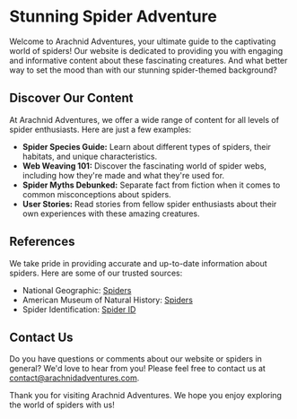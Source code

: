 <!--font:Poppins-->

# Stunning Spider Adventure

Welcome to Arachnid Adventures, your ultimate guide to the captivating world of spiders! Our website is dedicated to providing you with engaging and informative content about these fascinating creatures. And what better way to set the mood than with our stunning spider-themed background?

## Discover Our Content

At Arachnid Adventures, we offer a wide range of content for all levels of spider enthusiasts. Here are just a few examples:

- **Spider Species Guide:** Learn about different types of spiders, their habitats, and unique characteristics.
- **Web Weaving 101:** Discover the fascinating world of spider webs, including how they're made and what they're used for.
- **Spider Myths Debunked:** Separate fact from fiction when it comes to common misconceptions about spiders.
- **User Stories:** Read stories from fellow spider enthusiasts about their own experiences with these amazing creatures.

## References

We take pride in providing accurate and up-to-date information about spiders. Here are some of our trusted sources:

- National Geographic: [Spiders](#)
- American Museum of Natural History: [Spiders](#)
- Spider Identification: [Spider ID](#)

## Contact Us

Do you have questions or comments about our website or spiders in general? We'd love to hear from you! Please feel free to contact us at [contact@arachnidadventures.com](mailto:contact@arachnidadventures.com).

Thank you for visiting Arachnid Adventures. We hope you enjoy exploring the world of spiders with us!

<!--

Write me content for website with wallpaper which alt text is:

"A close-up of a spider on a web"

The name/title of the page should not be 1:1 copy of the alt text but rather a real content of the website which is using this wallpaper.

- Use markdown format 
- Start with heading
- Heading should be short and concise
- The content should look like a real website 
- The website should not be about the wallpaper, wallpaper is just a related background
- Heading should be contain work "wallpaper" or "background"
- Include real sections like references, contact, user stories, etc. use things relevant to the page purpose.
- Feel free to use structure like headings, bullets, numbering, blockquotes, paragraphs, horizontal lines, etc.
- You can use formatting like bold or _italic_
- You can include UTF-8 emojis
- Links should be only #hash anchors (and you can refer to the document itself)
- Do not include images


---


# "Arachnid Adventures" Wallpaper Background for Your Desktop

Welcome to Arachnid Adventures, your go-to source for all things spider-related! Our website is dedicated to educating and entertaining spider enthusiasts of all levels, from beginners to seasoned arachnologists. 

Our wallpaper background features a stunning close-up of a spider on its web, showcasing the intricate beauty and complexity of these amazing creatures. But that's just the beginning of the adventure!

## Explore Our Content

At Arachnid Adventures, we offer a wide range of content to satisfy your curiosity about spiders. Here are just a few examples:

- **Spider Species Guide:** Learn about different types of spiders, their habitats, and unique characteristics.
- **Web Weaving 101:** Discover the fascinating world of spider webs, including how they're made and what they're used for.
- **Spider Myths Debunked:** Separate fact from fiction when it comes to common misconceptions about spiders.
- **User Stories:** Read stories from fellow spider enthusiasts about their own experiences with these fascinating creatures.

## References

We take pride in providing accurate and up-to-date information about spiders. Here are some of our trusted sources:

- National Geographic: [Spiders](#)
- American Museum of Natural History: [Spiders](#)
- Spider Identification: [Spider ID](#)

## Contact Us

Do you have questions or comments about our website or spiders in general? We'd love to hear from you! Please feel free to contact us at [contact@arachnidadventures.com](mailto:contact@arachnidadventures.com).

Thank you for visiting Arachnid Adventures. We hope you enjoy your spider-filled journey with us!


---


Heading should not include word "wallpaper". The website should not be about the wallpaper itself, wallpaper is just a related background, rewrite whole content.


---


# "Arachnid Adventures" - Explore the World of Spiders with Our Stunning Background

Welcome to Arachnid Adventures, your ultimate guide to the captivating world of spiders! Our website is dedicated to providing you with engaging and informative content about these fascinating creatures. And what better way to set the mood than with our stunning spider-themed background?

## Discover Our Content

At Arachnid Adventures, we offer a wide range of content for all levels of spider enthusiasts. Here are just a few examples:

- **Spider Species Guide:** Learn about different types of spiders, their habitats, and unique characteristics.
- **Web Weaving 101:** Discover the fascinating world of spider webs, including how they're made and what they're used for.
- **Spider Myths Debunked:** Separate fact from fiction when it comes to common misconceptions about spiders.
- **User Stories:** Read stories from fellow spider enthusiasts about their own experiences with these amazing creatures.

## References

We take pride in providing accurate and up-to-date information about spiders. Here are some of our trusted sources:

- National Geographic: [Spiders](#)
- American Museum of Natural History: [Spiders](#)
- Spider Identification: [Spider ID](#)

## Contact Us

Do you have questions or comments about our website or spiders in general? We'd love to hear from you! Please feel free to contact us at [contact@arachnidadventures.com](mailto:contact@arachnidadventures.com).

Thank you for visiting Arachnid Adventures. We hope you enjoy exploring the world of spiders with us!


---


Write me a Google font which is best fitting for the website.

Pick from the list:
- Lobster
- Poppins
- Montserrat
- Open Sans
- Roboto
- Exo 2
- Cinzel
- IBM Plex Sans
- Creepster
- Alegreya
- Cabin
- Playfair Display
- Raleway
- Cormorant Garamond
- Inter
- Dancing Script
- Futura
- Lato
- Cinzel Decorative
- Orbitron
- Great Vibes
- Barlow Condensed


Write just the font name nothing else.


---


Poppins

-->
